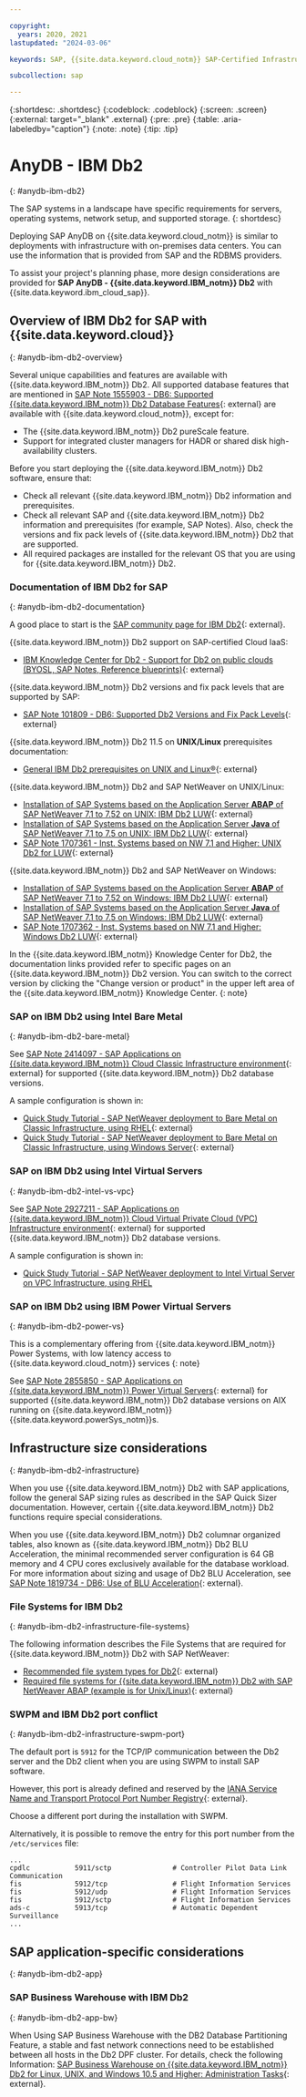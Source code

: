 ```yaml
---

copyright:
  years: 2020, 2021
lastupdated: "2024-03-06"

keywords: SAP, {{site.data.keyword.cloud_notm}} SAP-Certified Infrastructure, {{site.data.keyword.ibm_cloud_sap}}, SAP Workloads

subcollection: sap

---
```


{:shortdesc: .shortdesc}
{:codeblock: .codeblock}
{:screen: .screen}
{:external: target="_blank" .external}
{:pre: .pre}
{:table: .aria-labeledby="caption"}
{:note: .note}
{:tip: .tip}

# AnyDB - IBM Db2
{: #anydb-ibm-db2}

The SAP systems in a landscape have specific requirements for servers, operating systems, network setup, and supported storage.
{: shortdesc}

Deploying SAP AnyDB on {{site.data.keyword.cloud_notm}} is similar to deployments with infrastructure with on-premises data centers. You can use the information that is provided from SAP and the RDBMS providers.

To assist your project's planning phase, more design considerations are provided for **SAP AnyDB - {{site.data.keyword.IBM_notm}} Db2** with {{site.data.keyword.ibm_cloud_sap}}.

## Overview of IBM Db2 for SAP with {{site.data.keyword.cloud}}
{: #anydb-ibm-db2-overview}

Several unique capabilities and features are available with {{site.data.keyword.IBM_notm}} Db2. All supported database features that are mentioned in [SAP Note 1555903 - DB6: Supported {{site.data.keyword.IBM_notm}} Db2 Database Features](https://launchpad.support.sap.com/#/notes/1555903){: external} are available with {{site.data.keyword.cloud_notm}}, except for:
- The {{site.data.keyword.IBM_notm}} Db2 pureScale feature.
- Support for integrated cluster managers for HADR or shared disk high-availability clusters.

Before you start deploying the {{site.data.keyword.IBM_notm}} Db2 software, ensure that:
- Check all relevant {{site.data.keyword.IBM_notm}} Db2 information and prerequisites.
- Check all relevant SAP and {{site.data.keyword.IBM_notm}} Db2 information and prerequisites (for example, SAP Notes). Also, check the versions and fix pack levels of {{site.data.keyword.IBM_notm}} Db2 that are supported.
- All required packages are installed for the relevant OS that you are using for {{site.data.keyword.IBM_notm}} Db2.

### Documentation of IBM Db2 for SAP
{: #anydb-ibm-db2-documentation}

A good place to start is the [SAP community page for IBM Db2](https://community.sap.com/topics/db2-for-linux-unix-windows){: external}.

{{site.data.keyword.IBM_notm}} Db2 support on SAP-certified Cloud IaaS:
- [IBM Knowledge Center for Db2 - Support for Db2 on public clouds (BYOSL, SAP Notes, Reference blueprints)](https://www.ibm.com/support/knowledgecenter/en/SSEPGG_11.5.0/com.ibm.db2.luw.licensing.doc/doc/r_suprt_db2_pblik_clouds.html){: external}

{{site.data.keyword.IBM_notm}} Db2 versions and fix pack levels that are supported by SAP:
- [SAP Note 101809 - DB6: Supported Db2 Versions and Fix Pack Levels](https://launchpad.support.sap.com/#/notes/101809){: external}

{{site.data.keyword.IBM_notm}} Db2 11.5 on **UNIX/Linux** prerequisites documentation:
- [General IBM Db2 prerequisites on UNIX and Linux&reg;](https://www.ibm.com/support/knowledgecenter/SSEPGG_11.5.0/com.ibm.db2.luw.qb.server.doc/doc/c0059823.html){: external}

{{site.data.keyword.IBM_notm}} Db2 and SAP NetWeaver on UNIX/Linux:
- [Installation of SAP Systems based on the Application Server **ABAP** of SAP NetWeaver 7.1 to 7.52 on UNIX: IBM Db2 LUW](https://help.sap.com/viewer/ce9e270ad34949969c16d09d1b099a26/CURRENT_VERSION/en-US){: external}
- [Installation of SAP Systems based on the Application Server **Java** of SAP NetWeaver 7.1 to 7.5 on UNIX: IBM Db2 LUW](https://help.sap.com/viewer/e85af73ba3324e29834015d03d8eea84/CURRENT_VERSION/en-US){: external}
- [SAP Note 1707361 - Inst. Systems based on NW 7.1 and Higher: UNIX Db2 for LUW](https://launchpad.support.sap.com/#/notes/1707361){: external}

{{site.data.keyword.IBM_notm}} Db2 and SAP NetWeaver on Windows:
- [Installation of SAP Systems based on the Application Server **ABAP** of SAP NetWeaver 7.1 to 7.52 on Windows: IBM Db2 LUW](https://help.sap.com/viewer/77e3a615f633437e9c4549891bb6bad7/CURRENT_VERSION/en-US){: external}
- [Installation of SAP Systems based on the Application Server **Java** of SAP NetWeaver 7.1 to 7.5 on Windows: IBM Db2 LUW](https://help.sap.com/viewer/d65d4f66e8c34555ad9541734f9cd5b0/CURRENT_VERSION/en-US){: external}
- [SAP Note 1707362 - Inst. Systems based on NW 7.1 and Higher: Windows Db2 LUW](https://launchpad.support.sap.com/#/notes/1707362){: external}

In the {{site.data.keyword.IBM_notm}} Knowledge Center for Db2, the documentation links provided refer to specific pages on an {{site.data.keyword.IBM_notm}} Db2 version. You can switch to the correct version by clicking the "Change version or product" in the upper left area of the {{site.data.keyword.IBM_notm}} Knowledge Center.
{: note}

### SAP on IBM Db2 using Intel Bare Metal
{: #anydb-ibm-db2-bare-metal}

See [SAP Note 2414097 - SAP Applications on {{site.data.keyword.IBM_notm}} Cloud Classic Infrastructure environment](https://launchpad.support.sap.com/#/notes/2414097){: external} for supported {{site.data.keyword.IBM_notm}} Db2 database versions.

A sample configuration is shown in:
- [Quick Study Tutorial - SAP NetWeaver deployment to Bare Metal on Classic Infrastructure, using RHEL](/docs/sap?topic=sap-quickstudy-bm-netweaver-rhel){: external}
- [Quick Study Tutorial - SAP NetWeaver deployment to Bare Metal on Classic Infrastructure, using Windows Server](/docs/sap?topic=sap-quickstudy-bm-netweaver-wins){: external}

### SAP on IBM Db2 using Intel Virtual Servers
{: #anydb-ibm-db2-intel-vs-vpc}

See [SAP Note 2927211 - SAP Applications on {{site.data.keyword.IBM_notm}} Cloud Virtual Private Cloud (VPC) Infrastructure environment](https://launchpad.support.sap.com/#/notes/2927211){: external} for supported {{site.data.keyword.IBM_notm}} Db2 database versions.

A sample configuration is shown in:
- [Quick Study Tutorial - SAP NetWeaver deployment to Intel Virtual Server on VPC Infrastructure, using RHEL](/docs/sap?topic=sap-quickstudy-vs-gen2-netweaver-rhel)

### SAP on IBM Db2 using IBM Power Virtual Servers
{: #anydb-ibm-db2-power-vs}

This is a complementary offering from {{site.data.keyword.IBM_notm}} Power Systems, with low latency access to {{site.data.keyword.cloud_notm}} services
{: note}

See [SAP Note 2855850 - SAP Applications on {{site.data.keyword.IBM_notm}} Power Virtual Servers](https://launchpad.support.sap.com/#/notes/2855850){: external} for supported {{site.data.keyword.IBM_notm}} Db2 database versions on AIX running on {{site.data.keyword.IBM_notm}} {{site.data.keyword.powerSys_notm}}s.

## Infrastructure size considerations
{: #anydb-ibm-db2-infrastructure}

When you use {{site.data.keyword.IBM_notm}} Db2 with SAP applications, follow the general SAP sizing rules as described in the SAP Quick Sizer documentation. However, certain {{site.data.keyword.IBM_notm}} Db2 functions require special considerations.

When you use {{site.data.keyword.IBM_notm}} Db2 columnar organized tables, also known as {{site.data.keyword.IBM_notm}} Db2 BLU Acceleration, the minimal recommended server configuration is 64 GB memory and 4 CPU cores exclusively available for the database workload. For more information about sizing and usage of Db2 BLU Acceleration, see [SAP Note 1819734 - DB6: Use of BLU Acceleration](https://launchpad.support.sap.com/#/notes/1819734){: external}.

### File Systems for IBM Db2
{: #anydb-ibm-db2-infrastructure-file-systems}

The following information describes the File Systems that are required for {{site.data.keyword.IBM_notm}} Db2 with SAP NetWeaver:

- [Recommended file system types for Db2](https://www.ibm.com/support/knowledgecenter/SSEPGG_11.5.0/com.ibm.db2.luw.admin.dbobj.doc/doc/r0056470.html){: external}
- [Required file systems for {{site.data.keyword.IBM_notm}} Db2 with SAP NetWeaver ABAP (example is for Unix/Linux)](https://help.sap.com/viewer/ce9e270ad34949969c16d09d1b099a26/CURRENT_VERSION/en-US/713eb64f45c6448c8dbe8a51b85680ee.html){: external}

### SWPM and IBM Db2 port conflict
{: #anydb-ibm-db2-infrastructure-swpm-port}

The default port is `5912` for the TCP/IP communication between the Db2 server and the Db2 client when you are using SWPM to install SAP software.

However, this port is already defined and reserved by the [IANA Service Name and Transport Protocol Port Number Registry](https://www.iana.org/assignments/service-names-port-numbers/service-names-port-numbers.xhtml?&page=96){: external}.

Choose a different port during the installation with SWPM.

Alternatively, it is possible to remove the entry for this port number from the `/etc/services` file:

```plaintext
...
cpdlc           5911/sctp               # Controller Pilot Data Link Communication
fis             5912/tcp                # Flight Information Services
fis             5912/udp                # Flight Information Services
fis             5912/sctp               # Flight Information Services
ads-c           5913/tcp                # Automatic Dependent Surveillance
...
```

## SAP application-specific considerations
{: #anydb-ibm-db2-app}

### SAP Business Warehouse with IBM Db2
{: #anydb-ibm-db2-app-bw}

When Using SAP Business Warehouse with the DB2 Database Partitioning Feature, a stable and fast network connections need to be established between all hosts in the Db2 DPF cluster. For details, check the following Information: [SAP Business Warehouse on {{site.data.keyword.IBM_notm}} Db2 for Linux, UNIX, and Windows 10.5 and Higher: Administration Tasks](https://help.sap.com/viewer/db6_bw/c289a552d161224fe10000000a445394.html){: external}.
